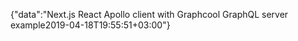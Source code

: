 {"data":"Next.js React Apollo client with Graphcool GraphQL server example2019-04-18T19:55:51+03:00"}
